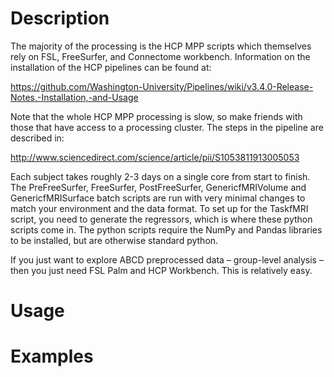 # Description

The majority of the processing is the HCP MPP scripts which themselves rely on FSL, FreeSurfer, and Connectome workbench.  Information on the installation of the HCP pipelines can be found at:

https://github.com/Washington-University/Pipelines/wiki/v3.4.0-Release-Notes,-Installation,-and-Usage

Note that the whole HCP MPP processing is slow, so make friends with those that have access to a processing cluster. The steps in the pipeline are described in:

http://www.sciencedirect.com/science/article/pii/S1053811913005053

Each subject takes roughly 2-3 days on a single core from start to finish.  The PreFreeSurfer, FreeSurfer, PostFreeSurfer, GenericfMRIVolume and GenericfMRISurface batch scripts are run with very minimal changes to match your environment and the data format.  To set up for the TaskfMRI script, you need to generate the regressors, which is where these python scripts come in.  The python scripts require the NumPy and Pandas libraries to be installed, but are otherwise standard python.

If you just want to explore ABCD preprocessed data – group-level analysis – then you just need FSL Palm and HCP Workbench. This is relatively easy.

# Usage



# Examples
